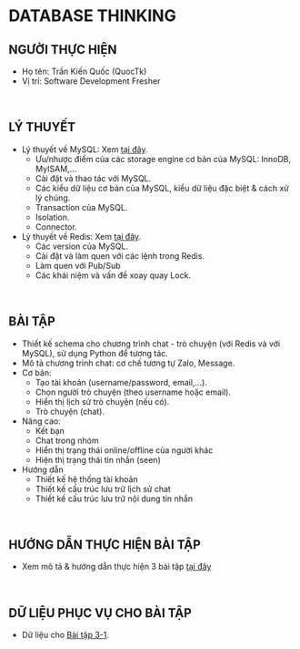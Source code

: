 # DATABASE THINKING

## NGƯỜI THỰC HIỆN

* Họ tên: Trần Kiến Quốc (QuocTk)
* Vị trí: Software Development Fresher

<br/>

## LÝ THUYẾT 
* Lý thuyết về MySQL: Xem [tại đây](./MySQL/README.md).
  * Ưu/nhược điểm của các storage engine cơ bản của MySQL: InnoDB, MyISAM,...
  * Cài đặt và thao tác với MySQL.
  * Các kiểu dữ liệu cơ bản của MySQL, kiểu dữ liệu đặc biệt & cách xử lý chúng.
  * Transaction của MySQL.
  * Isolation.
  * Connector.
* Lý thuyết về Redis: Xem [tại đây](./Redis/README.md).
  * Các version của MySQL.
  * Cài đặt và làm quen với các lệnh trong Redis.
  * Làm quen với Pub/Sub
  * Các khái niệm và vấn đề xoay quay Lock.

<br/>

## BÀI TẬP
* Thiết kế schema cho chương trình chat - trò chuyện (với Redis và với MySQL), sử dụng Python để tương tác.
* Mô tả chương trình chat: cơ chế tương tự Zalo, Message.
* Cơ bản:
  * Tạo tài khoản (username/password, email,...).
  * Chọn người trò chuyện (theo username hoặc email).
  * Hiển thị lịch sử trò chuyện (nếu có).
  * Trò chuyện (chat).
* Nâng cao:
  * Kết bạn
  * Chat trong nhóm
  * Hiển thị trạng thái online/offline của người khác
  * Hiện thị trạng thái tin nhắn (seen)
* Hướng dẫn
  * Thiết kế hệ thống tài khoản
  * Thiết kế cấu trúc lưu trữ lịch sử chat
  * Thiết kế cấu trúc lưu trữ nội dung tin nhắn

<br/>

## HƯỚNG DẪN THỰC HIỆN BÀI TẬP
* Xem mô tả & hướng dẫn thực hiện 3 bài tập [tại đây](./BaiTap/README.md)

<br/>

## DỮ LIỆU PHỤC VỤ CHO BÀI TẬP
* Dữ liệu cho [Bài tập 3-1](./BaiTap/Chat).